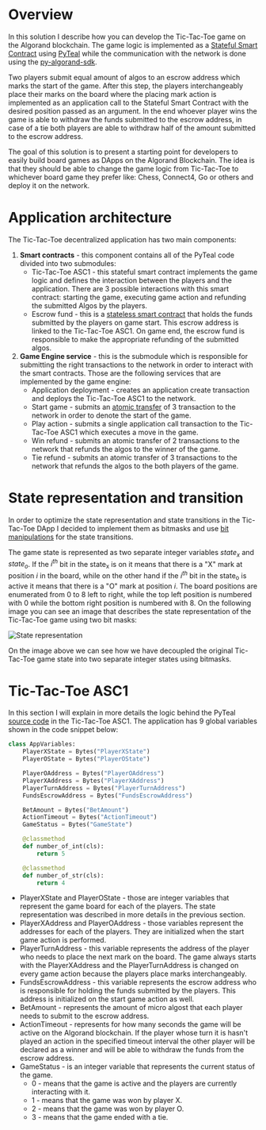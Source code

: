 # Overview

In this solution I describe how you can develop the Tic-Tac-Toe game on the Algorand blockchain. The game logic is implemented as a [Stateful Smart Contract](https://developer.algorand.org/docs/features/asc1/stateful/) using [PyTeal](https://pyteal.readthedocs.io/en/latest/overview.html) while the communication with the network is done using the [py-algorand-sdk](https://github.com/algorand/py-algorand-sdk). 

Two players submit equal amount of algos to an escrow address which marks the start of the game. After this step, the players interchangeably place their marks on the board where the placing mark action is implemented as an application call to the Stateful Smart Contract with the desired position passed as an argument. In the end whoever player wins the game is able to withdraw the funds submitted to the escrow address, in case of a tie both players are able to withdraw half of the amount submitted to the escrow address.

The goal of this solution is to present a starting point for developers to easily build board games as DApps on the Algorand Blockchain. The idea is that they should be able to change the game logic from Tic-Tac-Toe to whichever board game they prefer like: Chess, Connect4, Go or others and deploy it on the network.

# Application architecture

The Tic-Tac-Toe decentralized application has two main components:

1. **Smart contracts** - this component contains all of the PyTeal code divided into two submodules:
   - Tic-Tac-Toe ASC1 - this stateful smart contract implements the game logic and defines the interaction between the players and the application. There are 3 possible interactions with this smart contract: starting the game, executing game action and refunding the submitted Algos by the players.
   - Escrow fund - this is a [stateless smart contract](https://developer.algorand.org/docs/features/asc1/stateless/) that holds the funds submitted by the players on game start. This escrow address is linked to the Tic-Tac-Toe ASC1. On game end, the escrow fund is responsible to make the appropriate refunding of the submitted algos.
2. **Game Engine service** - this is the submodule which is responsible for submitting the right transactions to the network in order to interact with the smart contracts. Those are the following services that are implemented by the game engine:
   - Application deployment - creates an application create transaction and deploys the Tic-Tac-Toe ASC1 to the network.
   - Start game - submits an [atomic transfer](https://developer.algorand.org/docs/features/atomic_transfers/) of 3 transaction to the network in order to denote the start of the game. 
   - Play action - submits a single application call transaction to the Tic-Tac-Toe ASC1 which executes a move in the game.
   - Win refund - submits an atomic transfer of 2 transactions to the network that refunds the algos to the winner of the game.
   - Tie refund - submits an atomic transfer of 3 transactions to the network that refunds the algos to the both players of the game.

# State representation and transition

In order to optimize the state representation and state transitions in the Tic-Tac-Toe DApp I decided to implement them as bitmasks and use [bit manipulations](https://en.wikipedia.org/wiki/Bit_manipulation) for the state transitions. 

The game state is represented as two separate integer variables *state<sub>x</sub>* and *state<sub>o</sub>*. If the *i<sup>th</sup>* bit in the state<sub>x</sub> is on it means that there is a "X" mark at position *i* in the board, while on the other hand if the  *i<sup>th</sup>* bit in the state<sub>o</sub> is active it means that there is a "O" mark at position *i*. The board positions are enumerated from 0 to 8 left to right, while the top left position is numbered with 0 while the bottom right position is numbered with 8. On the following image you can see an image that describes the state representation of the Tic-Tac-Toe game using two bit masks:

![State representation](https://github.com/Vilijan/TicTacToe_Algorand/blob/main/images/state_representation.png?raw=true)

On the image above we can see how we have decoupled the original Tic-Tac-Toe game state into two separate integer states using bitmasks.





# Tic-Tac-Toe ASC1

In this section I will explain in more details the logic behind the PyTeal [source code](https://github.com/Vilijan/TicTacToe_Algorand/blob/main/src/smart_contracts/tic_tac_toe_asc1.py) in the Tic-Tac-Toe ASC1. The application has 9 global variables shown in the code snippet below:

```python
class AppVariables:
    PlayerXState = Bytes("PlayerXState")
    PlayerOState = Bytes("PlayerOState")

    PlayerOAddress = Bytes("PlayerOAddress")
    PlayerXAddress = Bytes("PlayerXAddress")
    PlayerTurnAddress = Bytes("PlayerTurnAddress")
    FundsEscrowAddress = Bytes("FundsEscrowAddress")

    BetAmount = Bytes("BetAmount")
    ActionTimeout = Bytes("ActionTimeout")
    GameStatus = Bytes("GameState")

    @classmethod
    def number_of_int(cls):
        return 5

    @classmethod
    def number_of_str(cls):
        return 4
```

- PlayerXState and PlayerOState - those are integer variables that represent the game board for each of the players. The state representation was described in more details in the previous section.
- PlayerXAddress and PlayerOAddress - those variables represent the addresses for each of the players. They are initialized when the start game action is performed.
- PlayerTurnAddress - this variable represents the address of the player who needs to place the next mark on the board. The game always starts with the PlayerXAddress and the PlayerTurnAddress is changed on every game action because the players place marks interchangeably. 
- FundsEscrowAddress - this variable represents the escrow address who is responsible for holding the funds submitted by the players. This address is initialized on the start game action as well. 
- BetAmount - represents the amount of micro algost that each player needs to submit to the escrow address.
- ActionTimeout - represents for how many seconds the game will be active on the Algorand blockchain. If the player whose turn it is hasn't played an action in the specified timeout interval the other player will be declared as a winner and will be able to withdraw the funds from the escrow address.
- GameStatus - is an integer variable that represents the current status of the game.
  - 0 - means that the game is active and the players are currently interacting with it.
  - 1 - means that the game was won by player X.
  - 2 - means that the game was won by player O.
  - 3 - means that the game ended with a tie.



